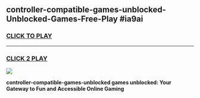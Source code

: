
## controller-compatible-games-unblocked-Unblocked-Games-Free-Play #ia9ai
<h3>
<a href="https://us.freeplayer.one?title=controller-compatible-games-unblocked&ref=9M">CLICK TO PLAY</a></h3>
<hr>

<h3>
<a href="https://us.freeplayer.one?title=controller-compatible-games-unblocked&ref=9M">CLICK 2 PLAY</a>
  
</h3>

<a href="https://us.freeplayer.one?title=controller-compatible-games-unblocked&ref=9M"><img src="https://clearcache.store/games.png"></a>


**controller-compatible-games-unblocked games unblocked: Your Gateway to Fun and Accessible Online Gaming**

